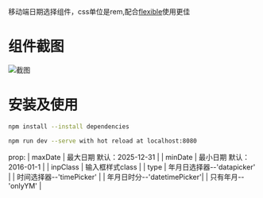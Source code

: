 移动端日期选择组件，css单位是rem,配合<a href="https://github.com/amfe/lib-flexible">flexible</a>使用更佳


# 组件截图
![截图](https://github.com/yilianyoumeng/vue-timepicker/blob/master/des.jpg)
# 安装及使用

```bash
npm install --install dependencies
```
```bash
npm run dev --serve with hot reload at localhost:8080
```
prop:
| maxDate  | 最大日期 默认：2025-12-31   |
| minDate  | 最小日期 默认：2016-01-1    |
| inpClass | 输入框样式class             |
| type     | 年月日选择器--'datapicker'  |
           | 时间选择器--'timePicker'    | 
           | 年月日时分--'datetimePicker'|
           | 只有年月--'onlyYM'          |


